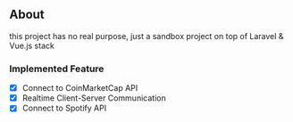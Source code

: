 ## About

this project has no real purpose, just a sandbox project on top of Laravel & Vue.js stack

### Implemented Feature

- [x] Connect to CoinMarketCap API
- [x] Realtime Client-Server Communication
- [x] Connect to Spotify API
